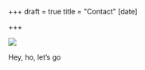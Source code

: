 +++
draft = true
title = "Contact"
[date]

+++


![](/uploads/2017/08/23/balconies.jpeg)

Hey, ho, let’s go